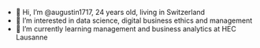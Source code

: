 - 👋 Hi, I’m @augustin1717, 24 years old, living in Switzerland
- 👀 I’m interested in data science, digital business ethics and management
- 🌱 I’m currently learning management and business analytics at HEC Lausanne

<!---
augustin1717/augustin1717 is a ✨ special ✨ repository because its `README.md` (this file) appears on your GitHub profile.
You can click the Preview link to take a look at your changes.
--->
